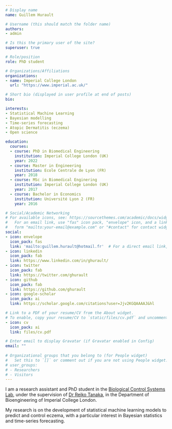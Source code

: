```yaml
---
# Display name
name: Guillem Hurault

# Username (this should match the folder name)
authors:
- admin

# Is this the primary user of the site?
superuser: true

# Role/position
role: PhD student

# Organizations/Affiliations
organizations:
- name: Imperial College London
  url: "https://www.imperial.ac.uk/"

# Short bio (displayed in user profile at end of posts)
bio: 

interests:
- Statistical Machine Learning
- Bayesian modelling
- Time-series forecasting
- Atopic Dermatitis (eczema)
- Open science

education:
  courses:
  - course: PhD in Biomedical Engineering
    institution: Imperial College London (UK)
    year: 2022
  - course: Master in Engineering
    institution: Ecole Centrale de Lyon (FR)
    year: 2018
  - course: MSc in Biomedical Enginering
    institution: Imperial College London (UK)
    year: 2017
  - course: Bachelor in Economics
    institution: Université Lyon 2 (FR)
    year: 2016

# Social/Academic Networking
# For available icons, see: https://sourcethemes.com/academic/docs/widgets/#icons
#   For an email link, use "fas" icon pack, "envelope" icon, and a link in the
#   form "mailto:your-email@example.com" or "#contact" for contact widget.
social:
- icon: envelope
  icon_pack: fas
  link: 'mailto:guillem.hurault@hotmail.fr'  # For a direct email link, use "mailto:test@example.org".
- icon: linkedin
  icon_pack: fab
  link: https://www.linkedin.com/in/ghurault/
- icon: twitter
  icon_pack: fab
  link: https://twitter.com/ghurault
- icon: github
  icon_pack: fab
  link: https://github.com/ghurault
- icon: google-scholar
  icon_pack: ai
  link: https://scholar.google.com/citations?user=Jjv2KGQAAAAJ&hl

# Link to a PDF of your resume/CV from the About widget.
# To enable, copy your resume/CV to `static/files/cv.pdf` and uncomment the lines below.  
- icon: cv
  icon_pack: ai
  link: files/cv.pdf

# Enter email to display Gravatar (if Gravatar enabled in Config)
email: ""
  
# Organizational groups that you belong to (for People widget)
#   Set this to `[]` or comment out if you are not using People widget.  
# user_groups:
# - Researchers
# - Visitors
---
```


I am a research assistant and PhD student in the [Biological Control Systems Lab](http://www.bg.ic.ac.uk/research/r.tanaka/index.html), under the supervision of [Dr Reiko Tanaka](https://www.imperial.ac.uk/people/r.tanaka), in the Department of Bioengineering of Imperial College London.

My research is on the development of statistical machine learning models to predict and control eczema, with a particular interest in Bayesian statistics and time-series forecasting.